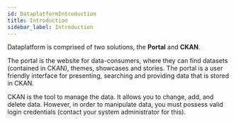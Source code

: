 ```yaml
---
id: DataplatformIntroduction
title: Introduction
sidebar_label: Introduction
---
```

Dataplatform is comprised of two solutions, the **Portal** and **CKAN**.

The portal is the website for data-consumers, where they can find datasets (contained in CKAN), themes, showcases and stories. The portal is a user friendly interface for presenting, searching and providing data that is stored in CKAN. 

CKAN is the tool to manage the data. It allows you to change, add, and delete data. However, in order to manipulate data, you must possess valid login credentials (contact your system administrator for this). 
